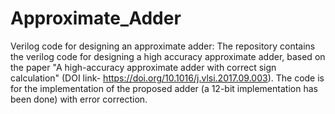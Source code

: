 # Approximate_Adder
Verilog code for designing an approximate adder:
The repository contains the verilog code for designing a high accuracy approximate adder, based on the paper "A high-accuracy approximate adder with correct sign calculation" (DOI link- https://doi.org/10.1016/j.vlsi.2017.09.003). 
The code is for the implementation of the proposed adder (a 12-bit implementation has been done) with error correction. 
